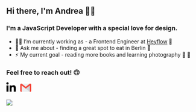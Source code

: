 ## Hi there, I'm Andrea 👋🐣

### I'm a JavaScript Developer with a special love for design.

-   👩‍💻 I’m currently working as - a Frontend Engineer at [Heyflow](https://www.heyflow.app) 💙
-   💬 Ask me about - finding a great spot to eat in Berlin 🍝
-   ⚡️ My current goal - reading more books and learning photography 📖 📸

### Feel free to reach out! 🙃

[<img align="left" alt="linkedin" width="25px" src="assets/linkedin.png" />](https://www.linkedin.com/in/a-arias/)&nbsp;&nbsp;&nbsp;[<img alt="email" width="29px" src="assets/gmail.png" />](mailto:andrea@spiced-academy.com)

![](https://komarev.com/ghpvc/?username=ariasdrea&color=blue&style=plastic&label=👀)
